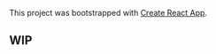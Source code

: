 This project was bootstrapped with [Create React App](https://github.com/facebook/create-react-app).

## WIP
